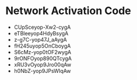 # Network Activation Code
* CUpSceyop-Xw2-cygA
* eTBleeyop4HdyBsygA
* z-g7C-yop47J_aAygA
* fH245uyop5OnCboygA
* S6cMz-yop0tOF2wygA
* 9rONFOyop890QTcygA
* xRU3vOyop9Jro00qAw
* h0NbZ-yop9JPsWIqAw